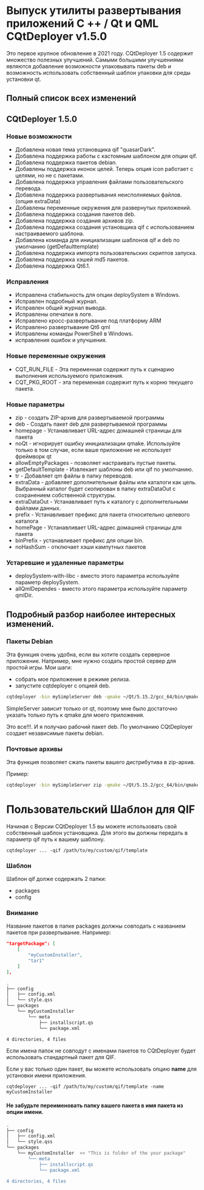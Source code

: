 # Выпуск утилиты развертывания приложений C ++ / Qt и QML CQtDeployer v1.5.0

Это первое крупное обновление в 2021 году. CQtDeployer 1.5 содержит множество полезных улучшений. Самыми большими улучшениями являются добавление возможности упаковывать пакеты deb и возможность использовать собственный шаблон упаковки для среды установки qt.

## Полный список всех изменений

## CQtDeployer 1.5.0

### Новые возможности

- Добавлена ​​новая тема установщика qif "quasarDark".
- Добавлена ​​поддержка работы с кастомным шаблоном для опции qif.
- Добавлена ​​поддержка пакетов debian.
- Добавлены поддержка иконок целей. Теперь опция icon работает с целями, но не с пакетами.
- Добавлена ​​поддержка управления файлами пользовательского перевода.
- Добавлена ​​поддержка развертывания неисполняемых файлов. (опция extraData)
- Добавлены переменные окружения для развернутых приложений.
- Добавлена ​​поддержка создания пакетов deb.
- Добавлена ​​поддержка создания архивов zip.
- Добавлена ​​поддержка создания установщика qif с использованием настраиваемого шаблона.
- Добавлена команда для инициализации шаблонов qif и deb по умолчанию (getDefaulttemplate) 
- Добавлена ​​поддержка импорта пользовательских скриптов запуска.
- Добавлена ​​поддержка хэшей md5 пакетов.
- Добавлена ​​поддержка Qt6.1.

### Исправления

- Исправлена ​​стабильность для опции deploySystem в Windows.
- Исправлен подробный журнал.
- Исправлен общий журнал вывода.
- Исправлены опечатки в логе.
- Исправлено кросс-развертывание под платформу ARM
- Исправлено развертывание Qt6 qml
- Исправлены команды PowerShell в Windows.
- исправления ошибок и улучшения.


### Новые переменные окружения

- CQT_RUN_FILE - Эта переменная содержит путь к сценарию выполнения используемого приложения.
- CQT_PKG_ROOT - эта переменная содержит путь к корню текущего пакета.

### Новые параметры

- zip - создать ZIP-архив для развертываемой программы
- deb - Создать пакет deb для развертываемой программы 
- homepage - Устанавливает URL-адрес домашней страницы для пакета
- noQt - игнорирует ошибку инициализации qmake. Используйте только в том случае, если ваше приложение не использует фреймворк qt
- allowEmptyPackages - позволяет настраивать пустые пакеты.
- getDefaultTemplate - Извлекает шаблоны deb или qif по умолчанию.
- tr - Добавляет qm файлы в папку переводов.
- extraData - добавляет дополнительные файлы или каталоги как цель. Выбранный каталог будет скопирован в папку extraDataOut с сохранением собственной структуры.
- extraDataOut - Устанавливает путь к каталогу с дополнительными файлами данных.
- prefix - Устанавливает префикс для пакета относительно целевого каталога
- homePage - Устанавливает URL-адрес домашней страницы для пакета
- binPrefix - устанавливает префикс для опции bin.
- noHashSum - отключает хэши кампутных пакетов

### Устаревшие и удаленные параметры

- deploySystem-with-libc - вместо этого параметра используйте параметр deploySystem.
- allQmlDependes - вместо этого параметра используйте параметр qmlDir.


## Подробный разбор наиболее интересных изменений.

### Пакеты Debian
Эта функция очень удобна, если вы хотите создать серверное приложение.
Например, мне нужно создать простой сервер для простой игры.
Мои шаги:
* собрать мое приложение в режиме релиза.
* запустите cqtdeployer с опцией deb.

```bash
cqtdeployer -bin mySimpleServer deb -qmake ~/Qt/5.15.2/gcc_64/bin/qmake
```
SimpleServer зависит только от qt, поэтому мне было достаточно указать только путь к qmake для моего приложения.

Это все!!!. И я получаю рабочий пакет deb.
По умолчанию CQtDeployer создает независимые пакеты debian.


### Почтовые архивы
Эта функция позволяет сжать пакеты вашего дистрибутива в zip-архив.

Пример:

```bash
cqtdeployer -bin mySimpleServer zip -qmake ~/Qt/5.15.2/gcc_64/bin/qmake
```

# Пользовательский Шаблон для QIF 
Начиная с Версии CQtDeployer 1.5 вы можете использовать свой собственный шаблон установщика. Для этого вы должны передать в параметр qif путь к вашему шаблону.

```
cqtdeployer ... -qif /path/to/my/custom/qif/template
```

### Шаблон 
Шаблон qif долже содержать 2 папки:
* packages 
* config

### Внимание 
Название пакетов в папке packages должны совподать с названием пакетов при развертывание.
Например: 
``` json
"targetPackage": [
    [
        "myCustomInstaller",
        "tar1"
    ]
],
```

``` bash
.
├── config
│   ├── config.xml
│   └── style.qss
└── packages
    └── myCustomInstaller
        └── meta
            ├── installscript.qs
            └── package.xml

4 directories, 4 files

```

Если имена папок не совподут с именами пакетов то CQtDeployer будет использовать стандартный пакет для QIF.

Если у вас только один пакет, вы можете использовать опцию **name** для установки имени приложения.

```
cqtdeployer ... -qif /path/to/my/custom/qif/template -name myCustomInstaller
```

#### Не забудьте переименовать папку вашего пакета в имя пакета из опции имени.


``` bash
.
├── config
│   ├── config.xml
│   └── style.qss
└── packages
    └── myCustomInstaller  << "This is folder of the your package"
        └── meta
            ├── installscript.qs
            └── package.xml

4 directories, 4 files

```